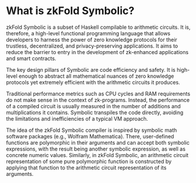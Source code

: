 # What is zkFold Symbolic?

zkFold Symbolic is a subset of Haskell compilable to arithmetic circuits. It is, therefore, a high-level functional programming language that allows developers to harness the power of zero knowledge protocols for their trustless, decentralized, and privacy-preserving applications. It aims to reduce the barrier to entry in the development of zk-enhanced applications and smart contracts.

The key design pillars of Symbolic are code efficiency and safety. It is high-level enough to abstract all mathematical nuances of zero knowledge protocols yet extremely efficient with the arithmetic circuits it produces.

Traditional performance metrics such as CPU cycles and RAM requirements do not make sense in the context of zk-programs. Instead, the performance of a compiled circuit is usually measured in the number of additions and multiplications it contains. Symbolic transpiles the code directly, avoiding the limitations and inefficiencies of a typical VM approach.

The idea of the zkFold Symbolic compiler is inspired by symbolic math software packages (e.g., Wolfram Mathematica). There, user-defined functions are polymorphic in their arguments and can accept both symbolic expressions, with the result being another symbolic expression, as well as concrete numeric values. Similarly, in zkFold Symbolic, an arithmetic circuit representation of some pure polymorphic function is constructed by applying that function to the arithmetic circuit representation of its arguments.